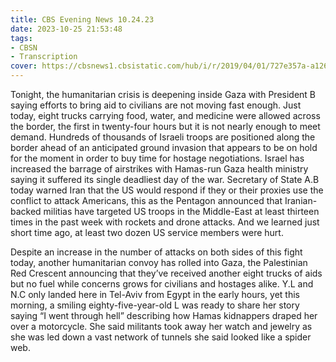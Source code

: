 ```yaml
---
title: CBS Evening News 10.24.23
date: 2023-10-25 21:53:48
tags:
- CBSN
- Transcription
cover: https://cbsnews1.cbsistatic.com/hub/i/r/2019/04/01/727e357a-a126-4138-a2c5-4d3222669d57/thumbnail/640x360/3ff2761028dc5c65cc4f07acd54bcd5c/cbsn2-logo-1920x1080.jpg
---
```

Tonight, the humanitarian crisis is deepening inside Gaza with President B saying efforts to bring aid to civilians are not moving fast enough. Just today, eight trucks carrying food, water, and medicine were allowed across the border, the first in twenty-four hours but it is not nearly enough to meet demand. Hundreds of thousands of Israeli troops are positioned along the border ahead of an anticipated ground invasion that appears to be on hold for the moment in order to buy time for hostage negotiations. Israel has increased the barrage of airstrikes with Hamas-run Gaza health ministry saying it suffered its single deadliest day of the war. Secretary of State A.B today warned Iran that the US would respond if they or their proxies use the conflict to attack Americans, this as the Pentagon announced that Iranian-backed militias have targeted US troops in the Middle-East at least thirteen times in the past week with rockets and drone attacks. And we learned just short time ago, at least two dozen US service members were hurt. 

Despite an increase in the number of attacks on both sides of this fight today, another humanitarian convoy has rolled into Gaza, the Palestinian Red Crescent announcing that they’ve received another eight trucks of aids but no fuel while concerns grows for civilians and hostages alike. Y.L and N.C only landed here in Tel-Aviv from Egypt in the early hours, yet this morning, a smiling eighty-five-year-old L was ready to share her story saying “I went through hell” describing how Hamas kidnappers draped her over a motorcycle. She said militants took away her watch and jewelry as she was led down a vast network of tunnels she said looked like a spider web.  
